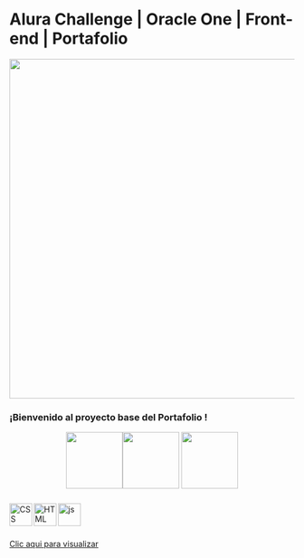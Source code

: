 # Alura Challenge | Oracle One | Front-end | Portafolio

<p align="center" >
     <img width="600" heigth="600" src="https://i.postimg.cc/0jZynYfF/Captura-de-Pantalla-2022-06-24-a-la-s-10-13-15-a-m.png">
</p>


### ¡Bienvenido al proyecto base del Portafolio ! 
<p align="center"> 
   <img width="100" heigth="100" src="https://i.postimg.cc/SN5S5cF2/cms-files-10224-1644515319-BADGE-2.png"><img width="100" heigth="100" src="https://i.postimg.cc/Pfw2YjXg/cms-files-10224-1644516322badge.png"> <img width="100" heigth="100" src="https://i.postimg.cc/7LPTPghH/cms-files-10224-1645571154-Insignia-3.png">  
</p>


###

<img align='left' alt='CSS' width='40px' src='https://cdn-icons-png.flaticon.com/512/331/331383.png'/> <img align='left' alt='HTML' width='40px' src="https://cdn-icons-png.flaticon.com/512/331/331395.png"/><img width='40px' alt="js" src="https://cdn-icons-png.flaticon.com/512/5968/5968292.png"/>

 ###
  [Clic aqui para visualizar](https://cesarg-24.github.io/portfolio_Alura/)
 

